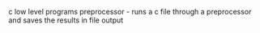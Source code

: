 c low level programs
preprocessor - runs a c file through a preprocessor and saves the results in file output
